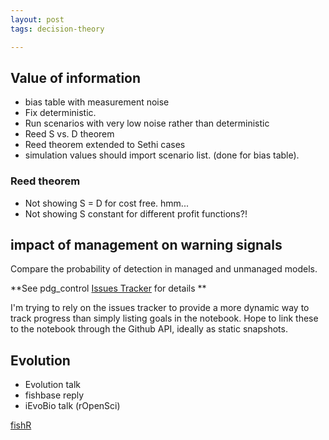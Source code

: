```yaml
---
layout: post
tags: decision-theory

---
```


## Value of information

* bias table with measurement noise
* Fix deterministic. 
* Run scenarios with very low noise rather than deterministic 
* Reed S vs. D theorem
* Reed theorem extended to Sethi cases
* simulation values should import scenario list. (done for bias table).  

### Reed theorem

* Not showing S = D for cost free.  hmm... 
* Not showing S constant for different profit functions?!


## impact of management on warning signals

Compare the probability of detection in managed and unmanaged models.  


**See pdg_control [Issues Tracker](https://github.com/cboettig/pdg_control/issues) for details **

I'm trying to rely on the issues tracker to provide a more dynamic way to track progress than simply listing goals in the notebook. Hope to link these to the notebook through the Github API, ideally as static snapshots.  


## Evolution

* Evolution talk
* fishbase reply
* iEvoBio talk (rOpenSci)


[fishR](http://www.ncfaculty.net/dogle/fishR/gnrlex/gnrlex.html)
